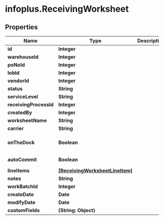 # infoplus.ReceivingWorksheet

## Properties
Name | Type | Description | Notes
------------ | ------------- | ------------- | -------------
**id** | **Integer** |  | [optional] 
**warehouseId** | **Integer** |  | 
**poNoId** | **Integer** |  | [optional] 
**lobId** | **Integer** |  | [optional] 
**vendorId** | **Integer** |  | [optional] 
**status** | **String** |  | [optional] 
**serviceLevel** | **String** |  | 
**receivingProcessId** | **Integer** |  | [optional] 
**createdBy** | **Integer** |  | [optional] 
**worksheetName** | **String** |  | 
**carrier** | **String** |  | [optional] 
**onTheDock** | **Boolean** |  | [optional] [default to false]
**autoCommit** | **Boolean** |  | [default to false]
**lineItems** | [**[ReceivingWorksheetLineItem]**](ReceivingWorksheetLineItem.md) |  | [optional] 
**notes** | **String** |  | [optional] 
**workBatchId** | **Integer** |  | [optional] 
**createDate** | **Date** |  | [optional] 
**modifyDate** | **Date** |  | [optional] 
**customFields** | **{String: Object}** |  | [optional] 


